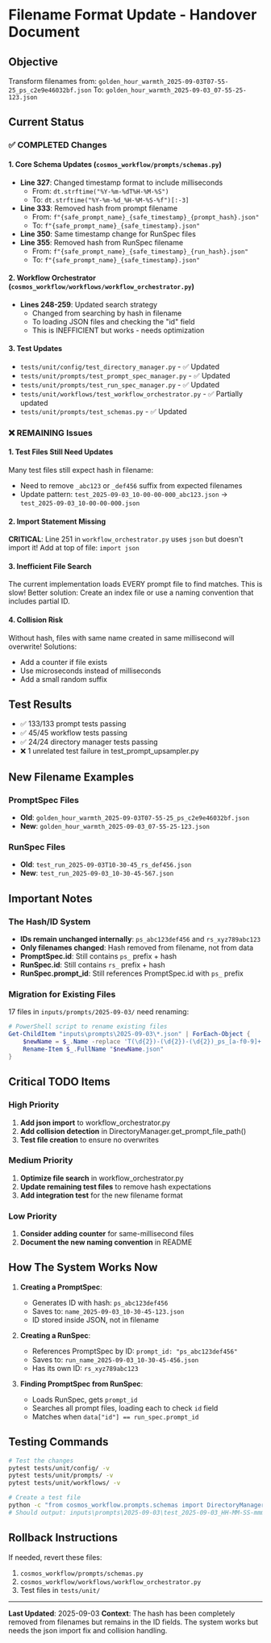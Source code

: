 # Filename Format Update - Handover Document

## Objective
Transform filenames from: `golden_hour_warmth_2025-09-03T07-55-25_ps_c2e9e46032bf.json`
To: `golden_hour_warmth_2025-09-03_07-55-25-123.json`

## Current Status

### ✅ COMPLETED Changes

#### 1. Core Schema Updates (`cosmos_workflow/prompts/schemas.py`)
- **Line 327**: Changed timestamp format to include milliseconds
  - From: `dt.strftime("%Y-%m-%dT%H-%M-%S")`
  - To: `dt.strftime("%Y-%m-%d_%H-%M-%S-%f")[:-3]`
- **Line 333**: Removed hash from prompt filename
  - From: `f"{safe_prompt_name}_{safe_timestamp}_{prompt_hash}.json"`
  - To: `f"{safe_prompt_name}_{safe_timestamp}.json"`
- **Line 350**: Same timestamp change for RunSpec files
- **Line 355**: Removed hash from RunSpec filename
  - From: `f"{safe_prompt_name}_{safe_timestamp}_{run_hash}.json"`
  - To: `f"{safe_prompt_name}_{safe_timestamp}.json"`

#### 2. Workflow Orchestrator (`cosmos_workflow/workflows/workflow_orchestrator.py`)
- **Lines 248-259**: Updated search strategy
  - Changed from searching by hash in filename
  - To loading JSON files and checking the "id" field
  - This is INEFFICIENT but works - needs optimization

#### 3. Test Updates
- `tests/unit/config/test_directory_manager.py` - ✅ Updated
- `tests/unit/prompts/test_prompt_spec_manager.py` - ✅ Updated
- `tests/unit/prompts/test_run_spec_manager.py` - ✅ Updated
- `tests/unit/workflows/test_workflow_orchestrator.py` - ✅ Partially updated
- `tests/unit/prompts/test_schemas.py` - ✅ Updated

### ❌ REMAINING Issues

#### 1. Test Files Still Need Updates
Many test files still expect hash in filename:
- Need to remove `_abc123` or `_def456` suffix from expected filenames
- Update pattern: `test_2025-09-03_10-00-00-000_abc123.json` → `test_2025-09-03_10-00-00-000.json`

#### 2. Import Statement Missing
**CRITICAL**: Line 251 in `workflow_orchestrator.py` uses `json` but doesn't import it!
Add at top of file: `import json`

#### 3. Inefficient File Search
The current implementation loads EVERY prompt file to find matches. This is slow!
Better solution: Create an index file or use a naming convention that includes partial ID.

#### 4. Collision Risk
Without hash, files with same name created in same millisecond will overwrite!
Solutions:
- Add a counter if file exists
- Use microseconds instead of milliseconds
- Add a small random suffix

## Test Results
- ✅ 133/133 prompt tests passing
- ✅ 45/45 workflow tests passing
- ✅ 24/24 directory manager tests passing
- ❌ 1 unrelated test failure in test_prompt_upsampler.py

## New Filename Examples

### PromptSpec Files
- **Old**: `golden_hour_warmth_2025-09-03T07-55-25_ps_c2e9e46032bf.json`
- **New**: `golden_hour_warmth_2025-09-03_07-55-25-123.json`

### RunSpec Files
- **Old**: `test_run_2025-09-03T10-30-45_rs_def456.json`
- **New**: `test_run_2025-09-03_10-30-45-567.json`

## Important Notes

### The Hash/ID System
- **IDs remain unchanged internally**: `ps_abc123def456` and `rs_xyz789abc123`
- **Only filenames changed**: Hash removed from filename, not from data
- **PromptSpec.id**: Still contains `ps_` prefix + hash
- **RunSpec.id**: Still contains `rs_` prefix + hash
- **RunSpec.prompt_id**: Still references PromptSpec.id with `ps_` prefix

### Migration for Existing Files
17 files in `inputs/prompts/2025-09-03/` need renaming:
```powershell
# PowerShell script to rename existing files
Get-ChildItem "inputs\prompts\2025-09-03\*.json" | ForEach-Object {
    $newName = $_.Name -replace 'T(\d{2})-(\d{2})-(\d{2})_ps_[a-f0-9]+', '_$1-$2-$3-000'
    Rename-Item $_.FullName "$newName.json"
}
```

## Critical TODO Items

### High Priority
1. **Add json import** to workflow_orchestrator.py
2. **Add collision detection** in DirectoryManager.get_prompt_file_path()
3. **Test file creation** to ensure no overwrites

### Medium Priority
1. **Optimize file search** in workflow_orchestrator.py
2. **Update remaining test files** to remove hash expectations
3. **Add integration test** for the new filename format

### Low Priority
1. **Consider adding counter** for same-millisecond files
2. **Document the new naming convention** in README

## How The System Works Now

1. **Creating a PromptSpec**:
   - Generates ID with hash: `ps_abc123def456`
   - Saves to: `name_2025-09-03_10-30-45-123.json`
   - ID stored inside JSON, not in filename

2. **Creating a RunSpec**:
   - References PromptSpec by ID: `prompt_id: "ps_abc123def456"`
   - Saves to: `run_name_2025-09-03_10-30-45-456.json`
   - Has its own ID: `rs_xyz789abc123`

3. **Finding PromptSpec from RunSpec**:
   - Loads RunSpec, gets `prompt_id`
   - Searches all prompt files, loading each to check `id` field
   - Matches when `data["id"] == run_spec.prompt_id`

## Testing Commands
```bash
# Test the changes
pytest tests/unit/config/ -v
pytest tests/unit/prompts/ -v
pytest tests/unit/workflows/ -v

# Create a test file
python -c "from cosmos_workflow.prompts.schemas import DirectoryManager; from datetime import datetime; dm = DirectoryManager('inputs/prompts', 'inputs/runs'); print(dm.get_prompt_file_path('test', datetime.now(), 'ps_test123'))"
# Should output: inputs\prompts\2025-09-03\test_2025-09-03_HH-MM-SS-mmm.json
```

## Rollback Instructions
If needed, revert these files:
1. `cosmos_workflow/prompts/schemas.py`
2. `cosmos_workflow/workflows/workflow_orchestrator.py`
3. Test files in `tests/unit/`

---

**Last Updated**: 2025-09-03
**Context**: The hash has been completely removed from filenames but remains in the ID fields. The system works but needs the json import fix and collision handling.